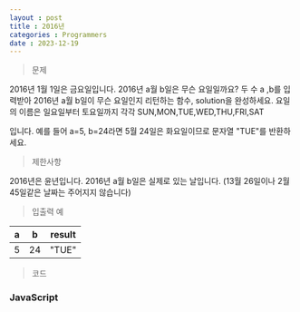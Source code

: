 ```yaml
---
layout : post
title : 2016년
categories : Programmers
date : 2023-12-19
---
```

> 문제<br>

2016년 1월 1일은 금요일입니다. 2016년 a월 b일은 무슨 요일일까요? 두 수 a ,b를 입력받아 2016년 a월 b일이 무슨 요일인지 리턴하는 함수, solution을 완성하세요. 요일의 이름은 일요일부터 토요일까지 각각 SUN,MON,TUE,WED,THU,FRI,SAT

입니다. 예를 들어 a=5, b=24라면 5월 24일은 화요일이므로 문자열 "TUE"를 반환하세요.

> 제한사항<br>

2016년은 윤년입니다.
2016년 a월 b일은 실제로 있는 날입니다. (13월 26일이나 2월 45일같은 날짜는 주어지지 않습니다)

> 입출력 예<br>

|a|b|result|
|:--:|:--:|:--:|
|5|24|"TUE"|


> 코드

### JavaScript

<script src="https://gist.github.com/kwontaehoon/cad75dd3243d922ad003352c1f47c05f.js"></script>